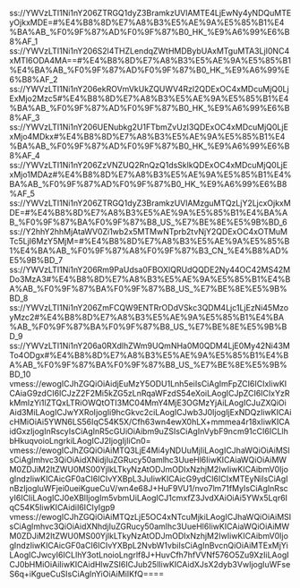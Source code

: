 ss://YWVzLTI1Ni1nY206ZTRGQ1dyZ3BramkzUVlAMTE4LjEwNy4yNDQuMTEyOjkxMDE=#%E4%B8%8D%E7%A8%B3%E5%AE%9A%E5%85%B1%E4%BA%AB_%F0%9F%87%AD%F0%9F%87%B0_HK_%E9%A6%99%E6%B8%AF_1
ss://YWVzLTI1Ni1nY206S2l4THZLendqZWtHMDBybUAxMTguMTA3LjI0NC4xMTI6ODA4MA==#%E4%B8%8D%E7%A8%B3%E5%AE%9A%E5%85%B1%E4%BA%AB_%F0%9F%87%AD%F0%9F%87%B0_HK_%E9%A6%99%E6%B8%AF_2
ss://YWVzLTI1Ni1nY206ekROVmVkUkZQUWV4Rzl2QDExOC4xMDcuMjQ0LjExMjo2Mzc5#%E4%B8%8D%E7%A8%B3%E5%AE%9A%E5%85%B1%E4%BA%AB_%F0%9F%87%AD%F0%9F%87%B0_HK_%E9%A6%99%E6%B8%AF_3
ss://YWVzLTI1Ni1nY206UENubkg2U1FTbmZvUzI3QDExOC4xMDcuMjQ0LjExMjo4MDkx#%E4%B8%8D%E7%A8%B3%E5%AE%9A%E5%85%B1%E4%BA%AB_%F0%9F%87%AD%F0%9F%87%B0_HK_%E9%A6%99%E6%B8%AF_4
ss://YWVzLTI1Ni1nY206ZzVNZUQ2RnQzQ1dsSklkQDExOC4xMDcuMjQ0LjExMjo1MDAz#%E4%B8%8D%E7%A8%B3%E5%AE%9A%E5%85%B1%E4%BA%AB_%F0%9F%87%AD%F0%9F%87%B0_HK_%E9%A6%99%E6%B8%AF_5
ss://YWVzLTI1Ni1nY206ZTRGQ1dyZ3BramkzUVlAMzguMTQzLjY2LjcxOjkxMDE=#%E4%B8%8D%E7%A8%B3%E5%AE%9A%E5%85%B1%E4%BA%AB_%F0%9F%87%BA%F0%9F%87%B8_US_%E7%BE%8E%E5%9B%BD_6
ss://Y2hhY2hhMjAtaWV0Zi1wb2x5MTMwNTprb2tvNjY2QDExOC4xOTMuMTc5LjI6MzY5MjM=#%E4%B8%8D%E7%A8%B3%E5%AE%9A%E5%85%B1%E4%BA%AB_%F0%9F%87%A8%F0%9F%87%B3_CN_%E4%B8%AD%E5%9B%BD_7
ss://YWVzLTI1Ni1nY206Rm9PaUdsa0FBOXlQRUdQQDE2Ny44OC42MS42MDo3MzA3#%E4%B8%8D%E7%A8%B3%E5%AE%9A%E5%85%B1%E4%BA%AB_%F0%9F%87%BA%F0%9F%87%B8_US_%E7%BE%8E%E5%9B%BD_8
ss://YWVzLTI1Ni1nY206ZmFCQW9ENTRrODdVSkc3QDM4Ljc1LjEzNi45MzoyMzc2#%E4%B8%8D%E7%A8%B3%E5%AE%9A%E5%85%B1%E4%BA%AB_%F0%9F%87%BA%F0%9F%87%B8_US_%E7%BE%8E%E5%9B%BD_9
ss://YWVzLTI1Ni1nY206a0RXdlhZWm9UQmNHa0M0QDM4LjE0My42Ni43MTo4ODgx#%E4%B8%8D%E7%A8%B3%E5%AE%9A%E5%85%B1%E4%BA%AB_%F0%9F%87%BA%F0%9F%87%B8_US_%E7%BE%8E%E5%9B%BD_10
vmess://ewogICJhZGQiOiAidjEuMzY5ODU1Lnh5eiIsCiAgImFpZCI6ICIxIiwKICAiaG9zdCI6ICJzZ2F2Mi5kZG5zLnRqaWFzdS54eXoiLAogICJpZCI6ICIxYzRkMmIzYi1lZTQxLTRiOWQtOTI3MC04MmY4MjE3OGMzYjAiLAogICJuZXQiOiAid3MiLAogICJwYXRoIjogIi9hcGkvc2ciLAogICJwb3J0IjogIjExNDQzIiwKICAicHMiOiAi5YWN6LS56IqC54K5X/Cfh63wn4ewX0hLX+mmmea4r18xIiwKICAidGxzIjogInRscyIsCiAgInR5cGUiOiAibm9uZSIsCiAgInVybF9ncm91cCI6ICLlhbHkuqvoioLngrkiLAogICJ2IjogIjIiCn0=
vmess://ewogICJhZGQiOiAiMTQ3LjE4Mi4yNDUuMjIiLAogICJhaWQiOiAiMSIsCiAgImhvc3QiOiAidXNidjIuZGRucy50amlhc3UueHl6IiwKICAiaWQiOiAiMWM0ZDJiM2ItZWU0MS00YjlkLTkyNzAtODJmODIxNzhjM2IwIiwKICAibmV0IjogIndzIiwKICAicGF0aCI6ICIvYXBpL3JuIiwKICAicG9ydCI6ICIxMTEyNiIsCiAgInBzIjogIuWFjei0ueiKgueCuV/wn4e68J+HuF9VU1/nvo7lm71fMyIsCiAgInRscyI6ICIiLAogICJ0eXBlIjogIm5vbmUiLAogICJ1cmxfZ3JvdXAiOiAi5YWx5Lqr6IqC54K5IiwKICAidiI6ICIyIgp9
vmess://ewogICJhZGQiOiAiMTQzLjE5OC4xNTcuMjkiLAogICJhaWQiOiAiMSIsCiAgImhvc3QiOiAidXNhdjIuZGRucy50amlhc3UueHl6IiwKICAiaWQiOiAiMWM0ZDJiM2ItZWU0MS00YjlkLTkyNzAtODJmODIxNzhjM2IwIiwKICAibmV0IjogIndzIiwKICAicGF0aCI6ICIvYXBpL2NvbW1vbiIsCiAgInBvcnQiOiAiMTExMjYiLAogICJwcyI6ICLlhY3otLnoioLngrlf8J+HuvCfh7hfVVNf576O5Zu9XzIiLAogICJ0bHMiOiAiIiwKICAidHlwZSI6ICJub25lIiwKICAidXJsX2dyb3VwIjogIuWFseS6q+iKgueCuSIsCiAgInYiOiAiMiIKfQ====
